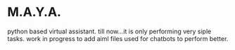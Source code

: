 # M.A.Y.A.
python based virtual assistant.
till now...it is only performing very siple tasks. work in progress to add aiml files used for chatbots to perform better.
